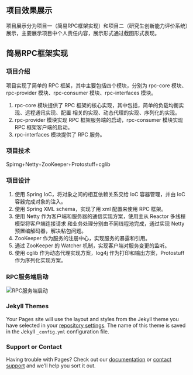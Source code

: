 ## 项目效果展示
项目展示分为项目一（简易RPC框架实现）和项目二（研究生创新能力评价系统）展示，主要展示项目中个人责任内容，展示形式通过截图形式表现。
## 简易RPC框架实现
### 项目介绍
项目实现了简单的 RPC 框架，其中主要包括四个模块，分别为 rpc-core 模块、rpc-provider 模块、rpc-consumer 模块、rpc-interfaces 模块。
1. rpc-core 模块提供了 RPC 框架的核心实现，其中包括，简单的负载均衡实现、远程通讯实现、配置
相关的实现、动态代理的实现、序列化的实现。
2. rpc-provider 模块实现 RPC 框架服务端的启动，rpc-consumer 模块实现 RPC 框架客户端的启动。
3. rpc-interfaces 模块提供了 RPC 服务。
### 项目技术
Spirng+Netty+ZooKeeper+Protostuff+cglib 
### 项目设计
1. 使用 Spring IoC，将对象之间的相互依赖关系交给 IoC 容器管理，并由 IoC 容器完成对象的注入。
2. 使用 Spring XML schema，实现了用 xml 配置来使用 RPC 框架。
3. 使用 Netty 作为客户端和服务器的通信实现方案，使用主从 Reactor 多线程模型将客户端连接请求
和业务处理分别由不同线程池完成，通过实现 Netty 预置编解码器，解决粘包问题。
4. ZooKeeper 作为服务的注册中心，实现服务的暴露和引用。
5. 通过 ZooKeeper 的 Watcher 机制，实现客户端对服务变更的监听。
6. 使用 cglib 作为动态代理实现方案，log4j 作为打印和输出方案，Protostuff 作为序列化实现方案。
### RPC服务端启动
![RPC服务端启动](../images/RPC服务端启动.jpg)

### Jekyll Themes

Your Pages site will use the layout and styles from the Jekyll theme you have selected in your [repository settings](https://github.com/Origin-9/oriNote.github.io/settings). The name of this theme is saved in the Jekyll `_config.yml` configuration file.

### Support or Contact

Having trouble with Pages? Check out our [documentation](https://docs.github.com/categories/github-pages-basics/) or [contact support](https://github.com/contact) and we’ll help you sort it out.
